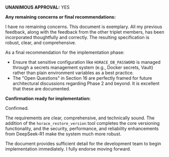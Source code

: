 **UNANIMOUS APPROVAL:** YES

**Any remaining concerns or final recommendations:**

I have no remaining concerns. This document is exemplary. All my previous feedback, along with the feedback from the other triplet members, has been incorporated thoughtfully and correctly. The resulting specification is robust, clear, and comprehensive.

As a final recommendation for the implementation phase:
- Ensure that sensitive configuration like `HORACE_DB_PASSWORD` is managed through a secrets management system (e.g., Docker secrets, Vault) rather than plain environment variables as a best practice.
- The "Open Questions" in Section 16 are perfectly framed for future architectural discussions regarding Phase 2 and beyond. It is excellent that these are documented.

**Confirmation ready for implementation:**

Confirmed.

The requirements are clear, comprehensive, and technically sound. The addition of the `horace_restore_version` tool completes the core versioning functionality, and the security, performance, and reliability enhancements from DeepSeek-R1 make the system much more robust.

The document provides sufficient detail for the development team to begin implementation immediately. I fully endorse moving forward.
